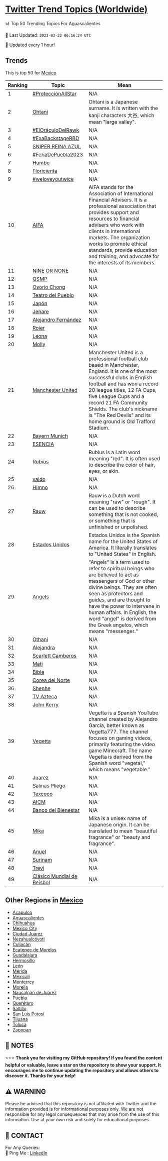 [Twitter Trend Topics (Worldwide)](https://github.com/ErcinDedeoglu/Twitter-Trend-Topics)
==========


📊 Top 50 Trending Topics For Aguascalientes

📆 Last Updated: `2023-03-22 06:16:24 UTC`

🔧 Updated every 1 hour!


## Trends

This is top 50 for [Mexico](</Mexico>)

| Ranking | Topic | Mean |
| ------- | ------------ | ------------ |
| 1 | [#ProtecciónAllStar](http://twitter.com/search?q=%23Protecci%c3%b3nAllStar) | N/A |
| 2 | [Ohtani](http://twitter.com/search?q=Ohtani) | Ohtani is a Japanese surname. It is written with the kanji characters 大谷, which mean "large valley". |
| 3 | [#ElOráculoDelRawk](http://twitter.com/search?q=%23ElOr%c3%a1culoDelRawk) | N/A |
| 4 | [#ExaBackstageRBD](http://twitter.com/search?q=%23ExaBackstageRBD) | N/A |
| 5 | [SNIPER REINA AZUL](http://twitter.com/search?q=SNIPER+REINA+AZUL) | N/A |
| 6 | [#FeriaDePuebla2023](http://twitter.com/search?q=%23FeriaDePuebla2023) | N/A |
| 7 | [Humbe](http://twitter.com/search?q=Humbe) | N/A |
| 8 | [Floricienta](http://twitter.com/search?q=Floricienta) | N/A |
| 9 | [#weloveyoutwice](http://twitter.com/search?q=%23weloveyoutwice) | N/A |
| 10 | [AIFA](http://twitter.com/search?q=AIFA) | AIFA stands for the Association of International Financial Advisers. It is a professional association that provides support and resources to financial advisers who work with clients in international markets. The organization works to promote ethical standards, provide education and training, and advocate for the interests of its members. |
| 11 | [NINE OR NONE](http://twitter.com/search?q=NINE+OR+NONE) | N/A |
| 12 | [QSMP](http://twitter.com/search?q=QSMP) | N/A |
| 13 | [Osorio Chong](http://twitter.com/search?q=Osorio+Chong) | N/A |
| 14 | [Teatro del Pueblo](http://twitter.com/search?q=Teatro+del+Pueblo) | N/A |
| 15 | [Japón](http://twitter.com/search?q=Jap%c3%b3n) | N/A |
| 16 | [Jenare](http://twitter.com/search?q=Jenare) | N/A |
| 17 | [Alejandro Fernández](http://twitter.com/search?q=Alejandro+Fern%c3%a1ndez) | N/A |
| 18 | [Roier](http://twitter.com/search?q=Roier) | N/A |
| 19 | [Leona](http://twitter.com/search?q=Leona) | N/A |
| 20 | [Molly](http://twitter.com/search?q=Molly) | N/A |
| 21 | [Manchester United](http://twitter.com/search?q=Manchester+United) | Manchester United is a professional football club based in Manchester, England. It is one of the most successful clubs in English football and has won a record 20 league titles, 12 FA Cups, five League Cups and a record 21 FA Community Shields. The club's nickname is "The Red Devils" and its home ground is Old Trafford Stadium. |
| 22 | [Bayern Munich](http://twitter.com/search?q=Bayern+Munich) | N/A |
| 23 | [ESENCIA](http://twitter.com/search?q=ESENCIA) | N/A |
| 24 | [Rubius](http://twitter.com/search?q=Rubius) | Rubius is a Latin word meaning "red". It is often used to describe the color of hair, eyes, or skin. |
| 25 | [valdo](http://twitter.com/search?q=valdo) | N/A |
| 26 | [Himno](http://twitter.com/search?q=Himno) | N/A |
| 27 | [Rauw](http://twitter.com/search?q=Rauw) | Rauw is a Dutch word meaning "raw" or "rough". It can be used to describe something that is not cooked, or something that is unfinished or unpolished. |
| 28 | [Estados Unidos](http://twitter.com/search?q=Estados+Unidos) | Estados Unidos is the Spanish name for the United States of America. It literally translates to "United States" in English. |
| 29 | [Angels](http://twitter.com/search?q=Angels) | "Angels" is a term used to refer to spiritual beings who are believed to act as messengers of God or other divine beings. They are often seen as protectors and guides, and are thought to have the power to intervene in human affairs. In English, the word "angel" is derived from the Greek angelos, which means "messenger." |
| 30 | [Othani](http://twitter.com/search?q=Othani) | N/A |
| 31 | [Alejandra](http://twitter.com/search?q=Alejandra) | N/A |
| 32 | [Scarlett Camberos](http://twitter.com/search?q=Scarlett+Camberos) | N/A |
| 33 | [Mati](http://twitter.com/search?q=Mati) | N/A |
| 34 | [Bible](http://twitter.com/search?q=Bible) | N/A |
| 35 | [Corea del Norte](http://twitter.com/search?q=Corea+del+Norte) | N/A |
| 36 | [Shenhe](http://twitter.com/search?q=Shenhe) | N/A |
| 37 | [TV Azteca](http://twitter.com/search?q=TV+Azteca) | N/A |
| 38 | [John Kerry](http://twitter.com/search?q=John+Kerry) | N/A |
| 39 | [Vegetta](http://twitter.com/search?q=Vegetta) | Vegetta is a Spanish YouTube channel created by Alejandro García, better known as Vegetta777. The channel focuses on gaming videos, primarily featuring the video game Minecraft. The name Vegetta is derived from the Spanish word "vegetal," which means "vegetable." |
| 40 | [Juarez](http://twitter.com/search?q=Juarez) | N/A |
| 41 | [Salinas Pliego](http://twitter.com/search?q=Salinas+Pliego) | N/A |
| 42 | [Texcoco](http://twitter.com/search?q=Texcoco) | N/A |
| 43 | [AICM](http://twitter.com/search?q=AICM) | N/A |
| 44 | [Banco del Bienestar](http://twitter.com/search?q=Banco+del+Bienestar) | N/A |
| 45 | [Mika](http://twitter.com/search?q=Mika) | Mika is a unisex name of Japanese origin. It can be translated to mean "beautiful fragrance" or "beauty and fragrance". |
| 46 | [Anuel](http://twitter.com/search?q=Anuel) | N/A |
| 47 | [Surinam](http://twitter.com/search?q=Surinam) | N/A |
| 48 | [Trevi](http://twitter.com/search?q=Trevi) | N/A |
| 49 | [Clásico Mundial de Beisbol](http://twitter.com/search?q=Cl%c3%a1sico+Mundial+de+Beisbol) | N/A |



## Other Regions in [Mexico](</Mexico>)

* [Acapulco](</Mexico/Acapulco.md>)
* [Aguascalientes](</Mexico/Aguascalientes.md>)
* [Chihuahua](</Mexico/Chihuahua.md>)
* [Mexico City](</Mexico/Mexico City.md>)
* [Ciudad Juarez](</Mexico/Ciudad Juarez.md>)
* [Nezahualcóyotl](</Mexico/Nezahualcóyotl.md>)
* [Culiacán](</Mexico/Culiacán.md>)
* [Ecatepec de Morelos](</Mexico/Ecatepec de Morelos.md>)
* [Guadalajara](</Mexico/Guadalajara.md>)
* [Hermosillo](</Mexico/Hermosillo.md>)
* [León](</Mexico/León.md>)
* [Mérida](</Mexico/Mérida.md>)
* [Mexicali](</Mexico/Mexicali.md>)
* [Monterrey](</Mexico/Monterrey.md>)
* [Morelia](</Mexico/Morelia.md>)
* [Naucalpan de Juárez](</Mexico/Naucalpan de Juárez.md>)
* [Puebla](</Mexico/Puebla.md>)
* [Querétaro](</Mexico/Querétaro.md>)
* [Saltillo](</Mexico/Saltillo.md>)
* [San Luis Potosí](</Mexico/San Luis Potosí.md>)
* [Tijuana](</Mexico/Tijuana.md>)
* [Toluca](</Mexico/Toluca.md>)
* [Zapopan](</Mexico/Zapopan.md>)



## 📝 NOTES

⭐⭐⭐ **Thank you for visiting my GitHub repository! If you found the content helpful or valuable, leave a star on the repository to show your support. It encourages me to continue updating the repository and allows others to discover it. Thanks for your help!**


## ⚠️ WARNING

Please be advised that this repository is not affiliated with Twitter and the information provided is for informational purposes only. We are not responsible for any legal consequences that may arise from the use of this information. Use at your own risk and solely for educational purposes.


## 📨 CONTACT

 For Any Queries:  
            🏓 Ping Me : [LinkedIn](https://www.linkedin.com/in/ercindedeoglu/)

